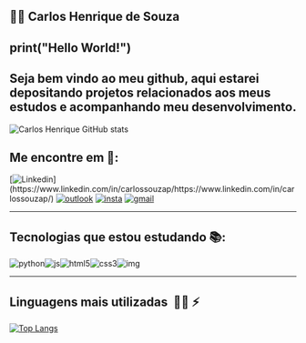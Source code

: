 ## :man_technologist: Carlos Henrique de Souza 



## print("Hello World!")

## Seja bem vindo ao meu github, aqui estarei depositando projetos relacionados aos meus estudos e acompanhando meu desenvolvimento.

![Carlos Henrique GitHub stats](https://github-readme-stats.vercel.app/api?username=CarlosHenrique&show_icons=true&theme=dracula)



## Me encontre em :mega::



[![Linkedin](https://img.shields.io/badge/Carlos-0077B5?style=for-the-badge&logo=linkedin&logoColor=white&target="blank")](https://www.linkedin.com/in/carlossouzap/https://www.linkedin.com/in/carlossouzap/)  [![outlook](https://img.shields.io/badge/outlook-0078D4?style=for-the-badge&logo=microsoft-outlook&logoColor=white)](mailto:carlossouzap@outlook.com)  [![insta](https://img.shields.io/badge/ch__sp-E4405F?style=for-the-badge&logo=instagram&logoColor=white)](https://www.instagram.com/ch_sp/)   [![gmail](https://img.shields.io/badge/Gmail-D14836?style=for-the-badge&logo=gmail&logoColor=white)](mailto:chsp.dev@gmail.com)

------

## Tecnologias que estou estudando :books::

![python](https://img.shields.io/badge/Python-3776AB?style=for-the-badge&logo=python&logoColor=white)![js](https://img.shields.io/badge/JavaScript-323330?style=for-the-badge&logo=javascript&logoColor=F7DF1E)![html5](https://img.shields.io/badge/HTML5-E34F26?style=for-the-badge&logo=html5&logoColor=white)![css3](https://img.shields.io/badge/CSS3-1572B6?style=for-the-badge&logo=css3&logoColor=white)![img](https://camo.githubusercontent.com/1994e9cf3b0ad01831975faafe9e8c7ead09cf24b8d5fb6ca45a5d38b4d33549/68747470733a2f2f696d672e736869656c64732e696f2f62616467652f466c75747465722d3032353639423f7374796c653d666f722d7468652d6261646765266c6f676f3d666c7574746572266c6f676f436f6c6f723d7768697465)

------



## Linguagens mais utilizadas ​ :man_technologist: :zap:



[![Top Langs](https://github-readme-stats.vercel.app/api/top-langs/?username=CarlosHenrique&layout=compact&show_icons=true&theme=dracula)](https://github.com/CarlosHenrique/github-readme-stats) 
